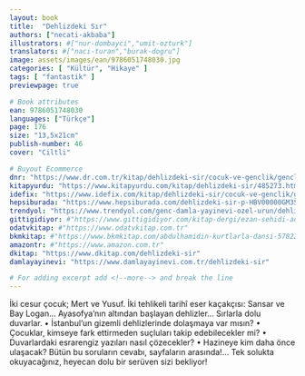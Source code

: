 ```yaml
---
layout: book
title:  "Dehlizdeki Sır"
authors: ["necati-akbaba"]
illustrators: #["nur-dombayci","umit-ozturk"]
translators: #["naci-turan","burak-dogru"]
image: assets/images/ean/9786051748030.jpg
categories: [ "Kültür", "Hikaye" ]
tags: [ "fantastik" ]
previewpage: true

# Book attributes
ean: 9786051748030
languages: ["Türkçe"]
page: 176
size: "13,5x21cm"
publish-number: 46
cover: "Ciltli"

# Buyout Ecommerce
dnr: "https://www.dr.com.tr/kitap/dehlizdeki-sir/cocuk-ve-genclik/genclik-10-yas/roman-oyku/urunno=0001788052001"
kitapyurdu: "https://www.kitapyurdu.com/kitap/dehlizdeki-sir/485273.html&filter_name=Dehlizdeki+S%C4%B1r"
idefix: "https://www.idefix.com/kitap/dehlizdeki-sir/cocuk-ve-genclik/genclik-10-yas/roman-oyku/urunno=0001788052001"
hepsiburada: "https://www.hepsiburada.com/dehlizdeki-sir-p-HBV00000GM3SG"
trendyol: "https://www.trendyol.com/genc-damla-yayinevi-ozel-urun/dehlizdeki-sir-necati-akbaba-p-5777568"
gittigidiyor: #"https://www.gittigidiyor.com/kitap-dergi/ezan-sehidi-adnan-menderes_pdp_732728793"
odatvkitap: #"https://www.odatvkitap.com.tr"
bkmkitap: #"https://www.bkmkitap.com/abdulhamidin-kurtlarla-dansi-578226"
amazontr: #"https://www.amazon.com.tr"
dkitap: "https://www.dkitap.com/dehlizdeki-sir"
damlayayinevi: "https://www.damlayayinevi.com.tr/dehlizdeki-sir"

# For adding excerpt add <!--more--> and break the line
---
```

İki cesur çocuk; Mert ve Yusuf.
İki tehlikeli tarihî eser kaçakçısı: Sansar ve Bay Logan...
Ayasofya’nın altından başlayan dehlizler... Sırlarla dolu duvarlar.
• İstanbul’un gizemli dehlizlerinde dolaşmaya var mısın?
• Çocuklar, kimseye fark ettirmeden suçluları takip edebilecekler mi?
• Duvarlardaki esrarengiz yazıları nasıl çözecekler?
• Hazineye kim daha önce ulaşacak?
Bütün bu soruların cevabı, sayfaların arasında!...
Tek solukta okuyacağınız, heyecan dolu bir serüven sizi bekliyor!
<!--more--> 
